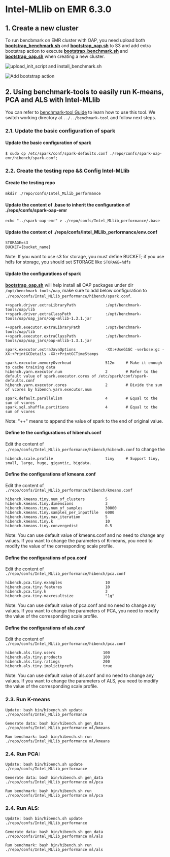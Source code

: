 # Intel-MLlib on EMR 6.3.0

## 1. Create a new cluster

To run bencbmark on EMR cluster with OAP, you need upload both **[bootstrap_benchmark.sh](https://raw.githubusercontent.com/oap-project/oap-tools/master/integrations/oap/emr/benchmark/bootstrap_benchmark.sh)** and **[bootstrap_oap.sh](https://raw.githubusercontent.com/oap-project/oap-tools/master/integrations/oap/emr/bootstrap_oap.sh)** to S3 and add extra bootstrap action to execute **[bootstrap_benchmark.sh](https://raw.githubusercontent.com/oap-project/oap-tools/master/integrations/oap/emr/benchmark/bootstrap_benchmark.sh)** and **[bootstrap_oap.sh](https://raw.githubusercontent.com/oap-project/oap-tools/master/integrations/oap/emr/bootstrap_oap.sh)** when creating a new cluster.

![upload_init_script and install_benchmark.sh](../imgs/upload_all_scripts_to_S3.PNG)

![Add bootstrap action](../imgs/add-bootstrap-benchmark.PNG) 

## 2. Using benchmark-tools to easily run K-means, PCA and ALS with Intel-MLlib

You can refer to [benchmark-tool Guide](../../benchmark-tool/README.md) to learn how to use this tool. We switch working directory at ```../../benchmark-tool``` and follow next steps.

### 2.1. Update the basic configuration of spark

#### Update the basic configuration of spark
```
$ sudo cp /etc/spark/conf/spark-defaults.conf ./repo/confs/spark-oap-emr/hibench/spark.conf;
```

### 2.2. Create the testing repo && Config Intel-MLlib

#### Create the testing repo
```
mkdir ./repo/confs/Intel_MLlib_performance
```
#### Update the content of .base to inherit the configuration of ./repo/confs/spark-oap-emr
```
echo "../spark-oap-emr" > ./repo/confs/Intel_MLlib_performance/.base
```
#### Update the content of ./repo/confs/Intel_MLlib_performance/env.conf
```
STORAGE=s3
BUCKET={bucket_name}
```
Note: If you want to use s3 for storage, you must define BUCKET; if you use hdfs for storage, you should set STORAGE like ```STORAGE=hdfs```

#### Update the configurations of spark
**[bootstrap_oap.sh](https://raw.githubusercontent.com/oap-project/oap-tools/master/integrations/oap/emr/bootstrap_oap.sh)** will help install all OAP packages under dir `/opt/benchmark-tools/oap`,
make sure to add below configuration to `./repo/confs/Intel_MLlib_performance/hibench/spark.conf`.

```
++spark.driver.extraLibraryPath             :/opt/benchmark-tools/oap/lib
++spark.driver.extraClassPath               :/opt/benchmark-tools/oap/oap_jars/oap-mllib-1.3.1.jar

++spark.executor.extraLibraryPath           :/opt/benchmark-tools/oap/lib
++spark.executor.extraClassPath             :/opt/benchmark-tools/oap/oap_jars/oap-mllib-1.3.1.jar

spark.executor.extraJavaOptions             -XX:+UseG1GC -verbose:gc -XX:+PrintGCDetails -XX:+PrintGCTimeStamps

spark.executor.memoryOverhead               512m     # Make it enough to cache training data
hibench.yarn.executor.num                   2        # Refer to the default value of spark.executor.cores of /etc/spark/conf/spark-defaults.conf
hibench.yarn.executor.cores                 2        # Divide the sum of vcores by hibench.yarn.executor.num

spark.default.parallelism                   4        # Equal to the sum of vcores
spark.sql.shuffle.partitions                4        # Equal to the sum of vcores
```
Note: "++" means to append the value of spark to the end of original value.

#### Define te the configurations of hibench.conf

Edit the content of `./repo/confs/Intel_MLlib_performance/hibench/hibench.conf` to change the 
```
hibench.scale.profile                       tiny     # Support tiny, small, large, huge, gigantic, bigdata.
```

#### Define the configurations of kmeans.conf

Edit the content of `./repo/confs/Intel_MLlib_performance/hibench/kmeans.conf`
```
hibench.kmeans.tiny.num_of_clusters         5
hibench.kmeans.tiny.dimensions              3
hibench.kmeans.tiny.num_of_samples          30000
hibench.kmeans.tiny.samples_per_inputfile   6000
hibench.kmeans.tiny.max_iteration           5
hibench.kmeans.tiny.k                       10
hibench.kmeans.tiny.convergedist            0.5
```
Note: You can use default value of kmeans.conf and no need to change any values. If you want to change the parameters of K-means, you need to modify the value of the corresponding scale profile.

#### Define the configurations of pca.conf

Edit the content of `./repo/confs/Intel_MLlib_performance/hibench/pca.conf`
```
hibench.pca.tiny.examples                   10
hibench.pca.tiny.features                   10
hibench.pca.tiny.k                          3
hibench.pca.tiny.maxresultsize              "1g"
```
Note: You can use default value of pca.conf and no need to change any values. If you want to change the parameters of PCA, you need to modify the value of the corresponding scale profile.

#### Define the configurations of als.conf

Edit the content of `./repo/confs/Intel_MLlib_performance/hibench/pca.conf`
```
hibench.als.tiny.users                     100
hibench.als.tiny.products                  100
hibench.als.tiny.ratings                   200
hibench.als.tiny.implicitprefs	           true
```
Note: You can use default value of als.conf and no need to change any values. If you want to change the parameters of ALS, you need to modify the value of the corresponding scale profile.

### 2.3. Run K-means

```
Update: bash bin/hibench.sh update ./repo/confs/Intel_MLlib_performance   

Generate data: bash bin/hibench.sh gen_data ./repo/confs/Intel_MLlib_performance ml/kmeans

Run benchmark: bash bin/hibench.sh run ./repo/confs/Intel_MLlib_performance ml/kmeans
```

### 2.4. Run PCA:  

```
Update: bash bin/hibench.sh update ./repo/confs/Intel_MLlib_performance   

Generate data: bash bin/hibench.sh gen_data ./repo/confs/Intel_MLlib_performance ml/pca

Run benchmark: bash bin/hibench.sh run ./repo/confs/Intel_MLlib_performance ml/pca
```

### 2.4. Run ALS:  

```
Update: bash bin/hibench.sh update ./repo/confs/Intel_MLlib_performance   

Generate data: bash bin/hibench.sh gen_data ./repo/confs/Intel_MLlib_performance ml/als

Run benchmark: bash bin/hibench.sh run ./repo/confs/Intel_MLlib_performance ml/als
```
